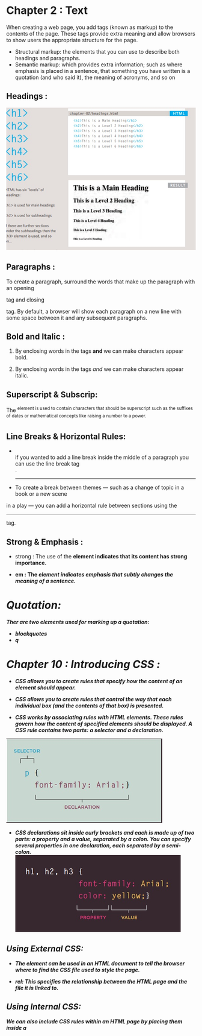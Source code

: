 # Chapter 2 : Text

When creating a web page, you add tags (known as markup) to the contents of the
page. These tags provide extra meaning and allow browsers to show users the
appropriate structure for the page.

* Structural markup: the elements that you can use to describe both headings and paragraphs.
* Semantic markup: which provides extra information; such as where emphasis is placed in a sentence, 
that something you have written is a quotation (and who said it), the meaning of acronyms, and so on


## Headings :
![img](../201/img/headings.jpg)

## Paragraphs :

To create a paragraph, surround the words that make up the paragraph with an opening <p>
tag and closing </p> tag. By default, a browser will show each paragraph on a new line
with some space between it and any subsequent paragraphs.

## Bold and Italic :

1. By enclosing words in the tags <b> and </b> we can make characters appear bold.

2. By enclosing words in the tags <i> and </i> we can make characters appear italic.

## Superscript & Subscrip:

The <sup> element is used to contain characters that should be superscript such
as the suffixes of dates or mathematical concepts like raising a number to a power.

## Line Breaks & Horizontal Rules:

* <br />  if you wanted to add a line break inside the middle of a paragraph you can
use the line break tag <br />.

* <hr /> To create a break between themes — such as a change of topic in a book or a new scene
in a play — you can add a horizontal rule between sections using the <hr /> tag.

## Strong & Emphasis :

* strong : The use of the <strong> element indicates that its content has strong importance. 

* em : The <em> element indicates emphasis that subtly changes the meaning of a sentence.

# Quotation:

Ther are two elements used for marking up a quotation:
* blockquotes 
* q


# Chapter 10 : Introducing CSS :

* CSS allows you to create rules that specify how the content of an element should appear.

* CSS allows you to create rules that control the way that each individual box (and the contents
of that box) is presented.

* CSS works by associating rules with HTML elements. These rules govern how the content of specified
 elements should be displayed. A CSS rule contains two parts: a *selector* and a *declaration*.

 ![img](../201/img/CSSrule.jpg)

 * CSS declarations sit inside curly brackets and each is made up of two parts: a property and a value,
  separated by a colon. You can specify several properties in one declaration, each separated by a semi-colon.
 ![img](../201/img/Ex.jpg)

 ## Using External CSS:

 * The <link> element can be used in an HTML document to tell the browser where to find the CSS
file used to style the page.

* rel: This specifies the relationship between the HTML page and the file it is linked to.

## Using Internal CSS:

We can also include CSS rules within an HTML page by placing them inside a <style> element,
which usually sits inside the <head> element of the page.

## CSS Selectors:

![img](../201/img/CSSrule.jpg)

# Chapter 2 : Basic JavaCript Instructions

* Statements :

A script is a series of instructions that a computer can follow one-by-one. Each individual instruction 
or step is known as a statement. Statements should end with a semicolon. 

* Comments :
You should write comments to explain what your code does. They help make your code easier to read and 
understand.

## What is a variable?

A script will have to temporarily store the bits of information it needs to do its job. It can store 
this data in variables.

Before we use a variable we need to call it:

*var* (which is the variable key word) *quantity* (variable name);

* Ex. using a variable to store a number : *quantity* (variable name) = 3(variable value);

* Ex. using a variable to store a string : *quantity* (variable name) = '3'(variable value);

* Ex. using a variable to store a boolean : *quantity* (variable name) = true(variable value);


## Mathmatical operators:

![img](/mnt/c/Users/engas/102/reading-notes/Mathematical operators.jpg)

## string operators:

there is only one string operator +. used to join two strings.

# chapter 4 : Decisions and loops:

* EVALUATIONS :You can analyze values in your scripts to determine whether or note they
match expected results.

* Decisions : Using the results of evaluations, you can decide which path your script should go 
down. 

* Loops : There are also many occasions where you will want to perform the same set of steps 
repeatedly. 


### Evaluate condition and conditional statements :

there are two components to a decision:
1. An expression is evaluated which returns a value.
2. A conditional statement says what to do.

### Comparison Operators
used to evaluate a situation and the result will be true or false

### Types of Comparison Operators

* Equal : ==
* not Equal : !=
* Strict Equal : ===
* Strict not Equal : !==
* greater than : >
* Less Than : <
* Greater or Equal : >=
* Less or Equal : <=



### Logical Operators:

return a single value of true or false and it allows to compare more than one comparison operation.

### Types of Logical Operators :

* Logical and : &&
* Logical or : ||
* Logical not : !

### the IF statement:

 evaluate a condition if it is true any statement in the subsequent block are excuted.


### If Else statement:

evaluate a condition if it is true any statement in the first subsequent block are excuted. if it is false the second block is excuted.



















